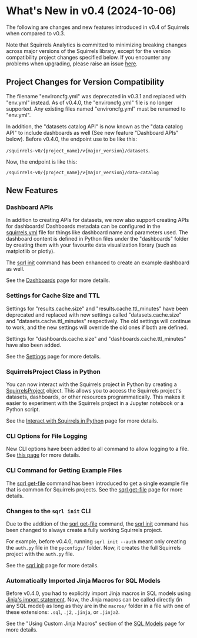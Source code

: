# What's New in v0.4 (2024-10-06)

The following are changes and new features introduced in v0.4 of Squirrels when compared to v0.3.

Note that Squirrels Analytics is committed to minimizing breaking changes across major versions of the Squirrels library, except for the version compatibility project changes specified below. If you encounter any problems when upgrading, please raise an issue [here](https://github.com/squirrels-analytics/squirrels/issues).

## Project Changes for Version Compatibility

The filename "environcfg.yml" was deprecated in v0.3.1 and replaced with "env.yml" instead. As of v0.4.0, the "environcfg.yml" file is no longer supported. Any existing files named "environcfg.yml" must be renamed to "env.yml".

In addition, the "datasets catalog API" is now known as the "data catalog API" to include dashboards as well (See new feature "Dashboard APIs" below). Before v0.4.0, the endpoint use to be like this: 

`/squirrels-v0/{project_name}/v{major_version}/datasets`. 

Now, the endpoint is like this: 

`/squirrels-v0/{project_name}/v{major_version}/data-catalog`

## New Features

### Dashboard APIs

In addition to creating APIs for datasets, we now also support creating APIs for dashboards! Dashboards metadata can be configured in the [squirrels.yml] file for things like dashboard name and parameters used. The dashboard content is defined in Python files under the "dashboards" folder by creating them with your favourite data visualization library (such as matplotlib or plotly).

The [sqrl init] command has been enhanced to create an example dashboard as well.

See the [Dashboards](../docs/topics/dashboards) page for more details.

### Settings for Cache Size and TTL

Settings for "results.cache.size" and "results.cache.ttl_minutes" have been deprecated and replaced with new settings called "datasets.cache.size" and "datasets.cache.ttl_minutes" respectively. The old settings will continue to work, and the new settings will override the old ones if both are defined.

Settings for "dashboards.cache.size" and "dashboards.cache.ttl_minutes" have also been added.

See the [Settings](../docs/topics/settings) page for more details.

### SquirrelsProject Class in Python

You can now interact with the Squirrels project in Python by creating a [SquirrelsProject](../references/python/project/SquirrelsProject) object. This allows you to access the Squirrels project's datasets, dashboards, or other resources programmatically. This makes it easier to experiment with the Squirrels project in a Jupyter notebook or a Python script.

See the [Interact with Squirrels in Python](../docs/topics/interact-in-python) page for more details.

### CLI Options for File Logging

New CLI options have been added to all command to allow logging to a file. See [this page](../references/cli/sqrl) for more details.

### CLI Command for Getting Example Files

The [sqrl get-file] command has been introduced to get a single example file that is common for Squirrels projects. See the [sqrl get-file] page for more details.

### Changes to the `sqrl init` CLI

Due to the addition of the [sqrl get-file] command, the [sqrl init] command has been changed to always create a fully working Squirrels project.

For example, before v0.4.0, running `sqrl init --auth` meant only creating the `auth.py` file in the `pyconfigs/` folder. Now, it creates the full Squirrels project with the `auth.py` file.

See the [sqrl init] page for more details.

### Automatically Imported Jinja Macros for SQL Models

Before v0.4.0, you had to explicitly import Jinja macros in SQL models using [Jinja's import statement](https://ttl255.com/jinja2-tutorial-part-6-include-and-import/). Now, the Jinja macros can be called directly (in any SQL model) as long as they are in the `macros/` folder in a file with one of these extensions: `.sql`, `.j2`, `.jinja`, or `.jinja2`. 

See the "Using Custom Jinja Macros" section of the [SQL Models](../docs/topics/models-sql#using-custom-jinja-macros) page for more details.


[squirrels.yml]: ../docs/topics/project-file
[sqrl init]: ../references/cli/init
[sqrl get-file]: ../references/cli/get-file